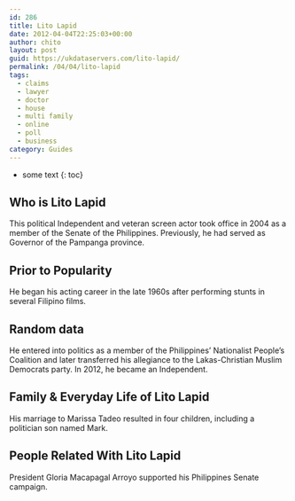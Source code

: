 ```yaml
---
id: 286
title: Lito Lapid
date: 2012-04-04T22:25:03+00:00
author: chito
layout: post
guid: https://ukdataservers.com/lito-lapid/
permalink: /04/04/lito-lapid
tags:
  - claims
  - lawyer
  - doctor
  - house
  - multi family
  - online
  - poll
  - business
category: Guides
---
```


* some text
{: toc}


## Who is  Lito Lapid
                  
                  
                  
This political Independent and veteran screen actor took office in 2004 as a member of the Senate of the Philippines. Previously, he had served as Governor of the Pampanga province.
                  
                
                
                
## Prior to Popularity 
                  
                  
                  
He began his acting career in the late 1960s after performing stunts in several Filipino films.
                  
                
                
                
## Random data 
                  
                  
                  
He entered into politics as a member of the Philippines&#8217; Nationalist People&#8217;s Coalition and later transferred his allegiance to the Lakas-Christian Muslim Democrats party. In 2012, he became an Independent.
                  
                
                
                
## Family & Everyday Life of Lito Lapid
                  
                  
                  
His marriage to Marissa Tadeo resulted in four children, including a politician son named Mark.
                  
                
                
                
## People Related With  Lito Lapid
                  
                  
                  
President Gloria Macapagal Arroyo supported his Philippines Senate campaign.
                  
                
              
            
          
          
          
    
    
  
